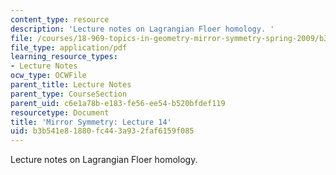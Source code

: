 ```yaml
---
content_type: resource
description: 'Lecture notes on Lagrangian Floer homology. '
file: /courses/18-969-topics-in-geometry-mirror-symmetry-spring-2009/b3b541e81880fc443a932faf6159f085_MIT18_969s09_lec14.pdf
file_type: application/pdf
learning_resource_types:
- Lecture Notes
ocw_type: OCWFile
parent_title: Lecture Notes
parent_type: CourseSection
parent_uid: c6e1a78b-e183-fe56-ee54-b520bfdef119
resourcetype: Document
title: 'Mirror Symmetry: Lecture 14'
uid: b3b541e8-1880-fc44-3a93-2faf6159f085
---
```

Lecture notes on Lagrangian Floer homology. 

